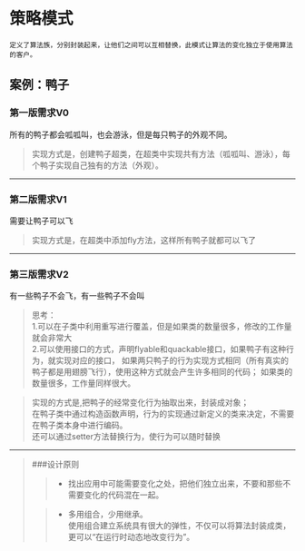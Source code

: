 # 策略模式
    定义了算法族，分别封装起来，让他们之间可以互相替换，此模式让算法的变化独立于使用算法的客户。
## 案例：鸭子

### 第一版需求V0

所有的鸭子都会呱呱叫，也会游泳，但是每只鸭子的外观不同。
> 实现方式是，创建鸭子超类，在超类中实现共有方法（呱呱叫、游泳），每个鸭子实现自己独有的方法（外观）。

---

### 第二版需求V1

需要让鸭子可以飞
> 实现方式是，在超类中添加fly方法，这样所有鸭子就都可以飞了

--- 

### 第三版需求V2

有一些鸭子不会飞，有一些鸭子不会叫
> 思考：  
> 1.可以在子类中利用重写进行覆盖，但是如果类的数量很多，修改的工作量就会非常大  
> 2.可以使用接口的方式，声明flyable和quackable接口，如果鸭子有这种行为，就实现对应的接口，
> 如果两只鸭子的行为实现方式相同（所有真实的鸭子都是用翅膀飞行），使用这种方式就会产生许多相同的代码；
> 如果类的数量很多，工作量同样很大。

> 实现的方式是,把鸭子的经常变化行为抽取出来，封装成对象；  
> 在鸭子类中通过构造函数声明，行为的实现通过新定义的类来决定，不需要在鸭子类本身中进行编码。  
> 还可以通过setter方法替换行为，使行为可以随时替换

--- 
>###设计原则
>>- 找出应用中可能需要变化之处，把他们独立出来，不要和那些不需要变化的代码混在一起。  
> 
>>- 多用组合，少用继承。  
>>使用组合建立系统具有很大的弹性，不仅可以将算法封装成类，更可以“在运行时动态地改变行为”。
